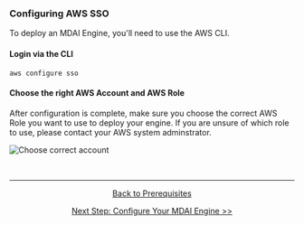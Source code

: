 ### Configuring AWS SSO

To deploy an MDAI Engine, you'll need to use the AWS CLI.

#### Login via the CLI

```shell
aws configure sso
```

#### Choose the right AWS Account and AWS Role

<div class="warning">
  After configuration is complete, make sure you choose the correct AWS Role you want to use to deploy your engine. If you are unsure of which role to use, please contact your AWS system adminstrator.
</div>

![![Choose correct account](/media/aws-account-selection.png)](/media/aws-account-selection.png)

<br />

----

<p style="text-align: center;">
  <a href="./prerequisites.md">Back to Prerequisites</a>
</p>
<p style="text-align: center;">
  <a href="./aws-sso.md">Next Step: Configure Your MDAI Engine >></a>
</p>
